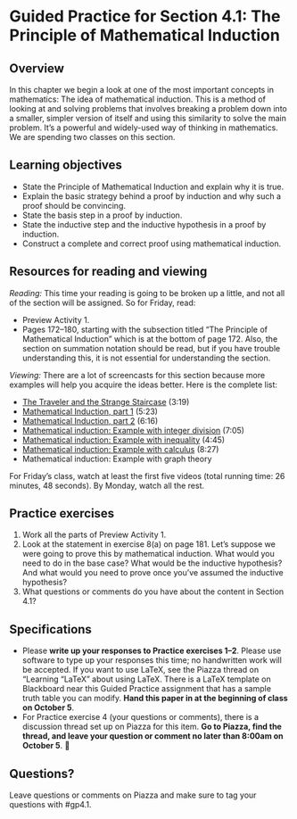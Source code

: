 # Guided Practice for Section 4.1: The Principle of Mathematical Induction

## Overview 
In this chapter we begin a look at one of the most important concepts in mathematics: The idea of mathematical induction. This is a method of looking at and solving problems that involves breaking a problem down into a smaller, simpler version of itself and using this similarity to solve the main problem. It’s a powerful and widely-used way of thinking in mathematics. We are spending two classes on this section. 

## Learning objectives
* State the Principle of Mathematical Induction and explain why it is true.
* Explain the basic strategy behind a proof by induction and why such a proof should be convincing.
* State the basis step in a proof by induction.
* State the inductive step and the inductive hypothesis in a proof by induction.
* Construct a complete and correct proof using mathematical induction.

## Resources for reading and viewing
*Reading:* This time your reading is going to be broken up a little, and not all of the section will be assigned. So for Friday, read: 

* Preview Activity 1. 
* Pages 172–180, starting with the subsection titled “The Principle of Mathematical Induction” which is at the bottom of page 172. Also, the section on summation notation should be read, but if you have trouble understanding this, it is not essential for understanding the section. 

*Viewing:* There are a lot of screencasts for this section because more examples will help you acquire the ideas better. Here is the complete list: 

* [The Traveler and the Strange Staircase](http://www.youtube.com/watch?v=9LwAtbXSB3A) (3:19)
* [Mathematical Induction, part 1](http://www.youtube.com/watch?v=JTj6ID4-084) (5:23)
* [Mathematical Induction, part 2](http://www.youtube.com/watch?v=1H0gg3fMYVA) (6:16)
* [Mathematical induction: Example with integer division](http://www.youtube.com/watch?v=ayX6PxB3z40) (7:05)
* [Mathematical induction: Example with inequality](http://www.youtube.com/watch?v=upzROTcbAnk) (4:45)
* [Mathematical induction: Example with calculus](http://www.youtube.com/watch?v=GQ9fUZxmN8I) (8:27)
* Mathematical induction: Example with graph theory 

For Friday’s class, watch at least the first five videos (total running time: 26 minutes, 48 seconds). By Monday, watch all the rest. 


## Practice exercises
1. Work all the parts of Preview Activity 1. 
2. Look at the statement in exercise 8(a) on page 181. Let’s suppose we were going to prove this by mathematical induction. What would you need to do in the base case? What would be the inductive hypothesis? And what would you need to prove once you’ve assumed the inductive hypothesis? 
3. What questions or comments do you have about the content in Section 4.1? 

 
## Specifications

* Please **write up your responses to Practice exercises 1–2**. Please use software to type up your responses this time; no handwritten work will be accepted. If you want to use LaTeX, see the Piazza thread on “Learning “LaTeX” about using LaTeX. There is a LaTeX template on Blackboard near this Guided Practice assignment that has a sample truth table you can modify. **Hand this paper in at the beginning of class on October 5**. 
* For Practice exercise 4 (your questions or comments), there is a discussion thread set up on Piazza for this item. **Go to Piazza, find the thread, and leave your question or comment no later than 8:00am on October 5**. 

## Questions?
Leave questions or comments on Piazza and make sure to tag your questions with #gp4.1.  